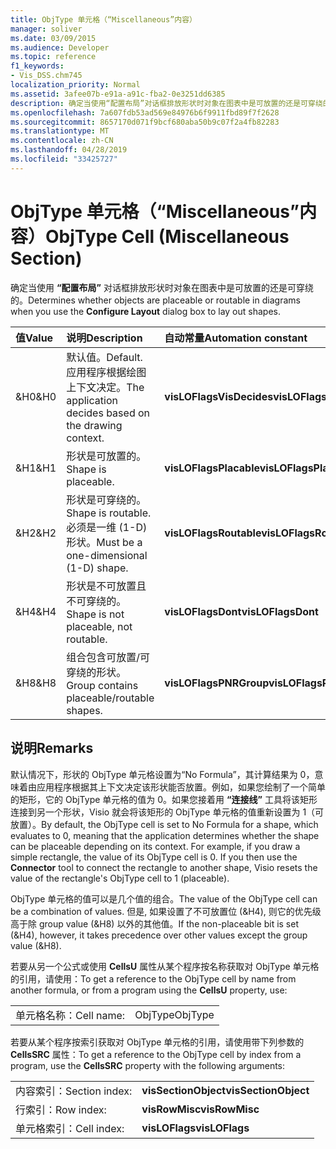 ```yaml
---
title: ObjType 单元格（“Miscellaneous”内容）
manager: soliver
ms.date: 03/09/2015
ms.audience: Developer
ms.topic: reference
f1_keywords:
- Vis_DSS.chm745
localization_priority: Normal
ms.assetid: 3afee07b-e91a-a91c-fba2-0e3251dd6385
description: 确定当使用“配置布局”对话框排放形状时对象在图表中是可放置的还是可穿绕的。
ms.openlocfilehash: 7a607fdb53ad569e84976b6f9911fbd89f7f2628
ms.sourcegitcommit: 8657170d071f9bcf680aba50b9c07f2a4fb82283
ms.translationtype: MT
ms.contentlocale: zh-CN
ms.lasthandoff: 04/28/2019
ms.locfileid: "33425727"
---
```

# <a name="objtype-cell-miscellaneous-section"></a><span data-ttu-id="af163-103">ObjType 单元格（“Miscellaneous”内容）</span><span class="sxs-lookup"><span data-stu-id="af163-103">ObjType Cell (Miscellaneous Section)</span></span>

<span data-ttu-id="af163-104">确定当使用 **“配置布局”** 对话框排放形状时对象在图表中是可放置的还是可穿绕的。</span><span class="sxs-lookup"><span data-stu-id="af163-104">Determines whether objects are placeable or routable in diagrams when you use the **Configure Layout** dialog box to lay out shapes.</span></span> 
  
|<span data-ttu-id="af163-105">**值**</span><span class="sxs-lookup"><span data-stu-id="af163-105">**Value**</span></span>|<span data-ttu-id="af163-106">**说明**</span><span class="sxs-lookup"><span data-stu-id="af163-106">**Description**</span></span>|<span data-ttu-id="af163-107">**自动常量**</span><span class="sxs-lookup"><span data-stu-id="af163-107">**Automation constant**</span></span>|
|:-----|:-----|:-----|
|<span data-ttu-id="af163-108">&amp;H0</span><span class="sxs-lookup"><span data-stu-id="af163-108">&amp;H0</span></span>  <br/> |<span data-ttu-id="af163-109">默认值。</span><span class="sxs-lookup"><span data-stu-id="af163-109">Default.</span></span> <span data-ttu-id="af163-110">应用程序根据绘图上下文决定。</span><span class="sxs-lookup"><span data-stu-id="af163-110">The application decides based on the drawing context.</span></span>  <br/> |<span data-ttu-id="af163-111">**visLOFlagsVisDecides**</span><span class="sxs-lookup"><span data-stu-id="af163-111">**visLOFlagsVisDecides**</span></span> <br/> |
|<span data-ttu-id="af163-112">&amp;H1</span><span class="sxs-lookup"><span data-stu-id="af163-112">&amp;H1</span></span>  <br/> |<span data-ttu-id="af163-113">形状是可放置的。</span><span class="sxs-lookup"><span data-stu-id="af163-113">Shape is placeable.</span></span>  <br/> |<span data-ttu-id="af163-114">**visLOFlagsPlacable**</span><span class="sxs-lookup"><span data-stu-id="af163-114">**visLOFlagsPlacable**</span></span> <br/> |
|<span data-ttu-id="af163-115">&amp;H2</span><span class="sxs-lookup"><span data-stu-id="af163-115">&amp;H2</span></span>  <br/> |<span data-ttu-id="af163-116">形状是可穿绕的。</span><span class="sxs-lookup"><span data-stu-id="af163-116">Shape is routable.</span></span> <span data-ttu-id="af163-117">必须是一维 (1-D) 形状。</span><span class="sxs-lookup"><span data-stu-id="af163-117">Must be a one-dimensional (1-D) shape.</span></span>  <br/> |<span data-ttu-id="af163-118">**visLOFlagsRoutable**</span><span class="sxs-lookup"><span data-stu-id="af163-118">**visLOFlagsRoutable**</span></span> <br/> |
|<span data-ttu-id="af163-119">&amp;H4</span><span class="sxs-lookup"><span data-stu-id="af163-119">&amp;H4</span></span>  <br/> |<span data-ttu-id="af163-120">形状是不可放置且不可穿绕的。</span><span class="sxs-lookup"><span data-stu-id="af163-120">Shape is not placeable, not routable.</span></span>  <br/> |<span data-ttu-id="af163-121">**visLOFlagsDont**</span><span class="sxs-lookup"><span data-stu-id="af163-121">**visLOFlagsDont**</span></span> <br/> |
|<span data-ttu-id="af163-122">&amp;H8</span><span class="sxs-lookup"><span data-stu-id="af163-122">&amp;H8</span></span>  <br/> |<span data-ttu-id="af163-123">组合包含可放置/可穿绕的形状。</span><span class="sxs-lookup"><span data-stu-id="af163-123">Group contains placeable/routable shapes.</span></span>  <br/> |<span data-ttu-id="af163-124">**visLOFlagsPNRGroup**</span><span class="sxs-lookup"><span data-stu-id="af163-124">**visLOFlagsPNRGroup**</span></span> <br/> |
   
## <a name="remarks"></a><span data-ttu-id="af163-125">说明</span><span class="sxs-lookup"><span data-stu-id="af163-125">Remarks</span></span>

<span data-ttu-id="af163-p103">默认情况下，形状的 ObjType 单元格设置为“No Formula”，其计算结果为 0，意味着由应用程序根据其上下文决定该形状能否放置。例如，如果您绘制了一个简单的矩形，它的 ObjType 单元格的值为 0。如果您接着用 **“连接线”** 工具将该矩形连接到另一个形状，Visio 就会将该矩形的 ObjType 单元格的值重新设置为 1（可放置）。</span><span class="sxs-lookup"><span data-stu-id="af163-p103">By default, the ObjType cell is set to No Formula for a shape, which evaluates to 0, meaning that the application determines whether the shape can be placeable depending on its context. For example, if you draw a simple rectangle, the value of its ObjType cell is 0. If you then use the **Connector** tool to connect the rectangle to another shape, Visio resets the value of the rectangle's ObjType cell to 1 (placeable).</span></span> 
  
<span data-ttu-id="af163-129">ObjType 单元格的值可以是几个值的组合。</span><span class="sxs-lookup"><span data-stu-id="af163-129">The value of the ObjType cell can be a combination of values.</span></span> <span data-ttu-id="af163-130">但是, 如果设置了不可放置位 (&amp;H4), 则它的优先级高于除 group value (&amp;H8) 以外的其他值。</span><span class="sxs-lookup"><span data-stu-id="af163-130">If the non-placeable bit is set (&amp;H4), however, it takes precedence over other values except the group value (&amp;H8).</span></span>
  
<span data-ttu-id="af163-131">若要从另一个公式或使用 **CellsU** 属性从某个程序按名称获取对 ObjType 单元格的引用，请使用：</span><span class="sxs-lookup"><span data-stu-id="af163-131">To get a reference to the ObjType cell by name from another formula, or from a program using the **CellsU** property, use:</span></span> 
  
|||
|:-----|:-----|
|<span data-ttu-id="af163-132">单元格名称：</span><span class="sxs-lookup"><span data-stu-id="af163-132">Cell name:</span></span>  <br/> |<span data-ttu-id="af163-133">ObjType</span><span class="sxs-lookup"><span data-stu-id="af163-133">ObjType</span></span>  <br/> |
   
<span data-ttu-id="af163-134">若要从某个程序按索引获取对 ObjType 单元格的引用，请使用带下列参数的 **CellsSRC** 属性：</span><span class="sxs-lookup"><span data-stu-id="af163-134">To get a reference to the ObjType cell by index from a program, use the **CellsSRC** property with the following arguments:</span></span> 
  
|||
|:-----|:-----|
|<span data-ttu-id="af163-135">内容索引：</span><span class="sxs-lookup"><span data-stu-id="af163-135">Section index:</span></span>  <br/> |<span data-ttu-id="af163-136">**visSectionObject**</span><span class="sxs-lookup"><span data-stu-id="af163-136">**visSectionObject**</span></span> <br/> |
|<span data-ttu-id="af163-137">行索引：</span><span class="sxs-lookup"><span data-stu-id="af163-137">Row index:</span></span>  <br/> |<span data-ttu-id="af163-138">**visRowMisc**</span><span class="sxs-lookup"><span data-stu-id="af163-138">**visRowMisc**</span></span> <br/> |
|<span data-ttu-id="af163-139">单元格索引：</span><span class="sxs-lookup"><span data-stu-id="af163-139">Cell index:</span></span>  <br/> |<span data-ttu-id="af163-140">**visLOFlags**</span><span class="sxs-lookup"><span data-stu-id="af163-140">**visLOFlags**</span></span> <br/> |
   

